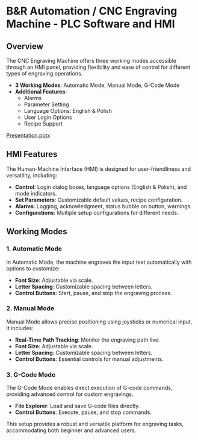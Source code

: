 # B&R Automation / CNC Engraving Machine - PLC Software and HMI

## Overview
The CNC Engraving Machine offers three working modes accessible through an HMI panel, providing flexibility and ease of control for different types of engraving operations.

- **3 Working Modes**: Automatic Mode, Manual Mode, G-Code Mode
- **Additional Features**:
  - Alarms
  - Parameter Setting
  - Language Options: English & Polish
  - User Login Options
  - Recipe Support
     
[Presentation.pptx](https://github.com/user-attachments/files/17525715/Presentation.pptx)

## HMI Features
The Human-Machine Interface (HMI) is designed for user-friendliness and versatility, including:

- **Control**: Login dialog boxes, language options (English & Polish), and mode indicators.
- **Set Parameters**: Customizable default values, recipe configuration.
- **Alarms**: Logging, acknowledgment, status bubble on button, warnings.
- **Configurations**: Multiple setup configurations for different needs.

## Working Modes

### 1. Automatic Mode
In Automatic Mode, the machine engraves the input text automatically with options to customize:

- **Font Size**: Adjustable via scale.
- **Letter Spacing**: Customizable spacing between letters.
- **Control Buttons**: Start, pause, and stop the engraving process.

### 2. Manual Mode
Manual Mode allows precise positioning using joysticks or numerical input. It includes:

- **Real-Time Path Tracking**: Monitor the engraving path live.
- **Font Size**: Adjustable via scale.
- **Letter Spacing**: Customizable spacing between letters.
- **Control Buttons**: Essential controls for manual adjustments.

### 3. G-Code Mode
The G-Code Mode enables direct execution of G-code commands, providing advanced control for custom engravings.

- **File Explorer**: Load and save G-code files directly.
- **Control Buttons**: Execute, pause, and stop commands.
  
This setup provides a robust and versatile platform for engraving tasks, accommodating both beginner and advanced users.
